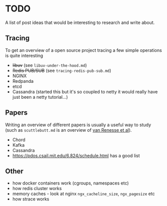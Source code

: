 # TODO
A list of post ideas that would be interesting to research and write about.

## Tracing
To get an overview of a open source project tracing a few simple operations
is quite interesting
* ~~libuv~~ (see `libuv-under-the-hood.md`)
* ~~Redis PUB/SUB~~ (see `tracing-redis-pub-sub.md`)
* NGINX
* Redpanda
* etcd
* Cassandra (started this but it's so coupled to netty it would really have just
been a netty tutorial...)

## Papers
Writing an overview of different papers is usually a useful way to study
(such as `scuttlebutt.md` is an overview of [van Renesse et al](https://www.cs.cornell.edu/home/rvr/papers/flowgossip.pdf)).
* Chord
* Kafka
* Cassandra
* https://pdos.csail.mit.edu/6.824/schedule.html has a good list

## Other
* how docker containers work (cgroups, namespaces etc)
* how redis cluster works
* memory caches - look at nginx `ngx_cacheline_size`, `ngx_pagesize` etc
* how strace works
